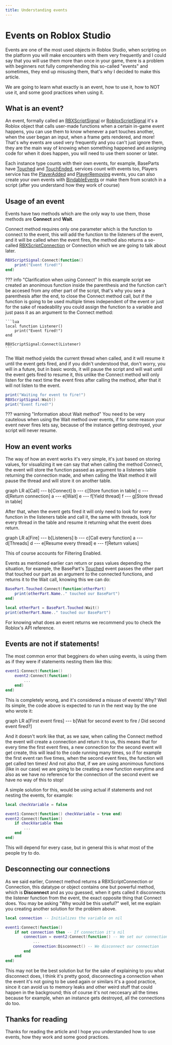 ```yaml
---
title: Understanding events
---
```


# Events on Roblox Studio

Events are one of the most used objects in Roblox Studio, when scripting on the platform you will make encounters with them very frequently and I could say that you will use them more than once in your game, there is a problem with beginners not fully comprehending this so-called "events" and sometimes, they end up misusing them, that's why I decided to make this article.

We are going to learn what exactly is an event, how to use it, how to NOT use it, and some good practices when using it.

## What is an event?

An event, formally called an [RBXScriptSignal](https://developer.roblox.com/en-us/api-reference/datatype/RBXScriptSignal) or [RobloxScriptSignal](https://developer.roblox.com/en-us/api-reference/datatype/RBXScriptSignal) it's a Roblox object that calls user-made functions when a certain in-game event happens, you can use them to know whenever a part touches another, when the user began an input, when a frame gets rendered, and more! That's why events are used very frequently and you can't just ignore them, they are the main way of knowing when something happened and assigning code for when it does happen, you will need to use them sooner or later.

Each instance type counts with their own events, for example, BaseParts have [Touched](https://developer.roblox.com/en-us/api-reference/event/BasePart/Touched) and [TouchEnded](https://developer.roblox.com/en-us/api-reference/event/BasePart/TouchEnded), services count with events too, Players service has the [PlayerAdded](https://developer.roblox.com/en-us/api-reference/event/Players/PlayerAdded) and [PlayerRemoving](https://developer.roblox.com/en-us/api-reference/event/Players/PlayerRemoving) events, you can also create your own events with [BindableEvents](https://developer.roblox.com/en-us/api-reference/class/BindableEvent) or make them from scratch in a script (after you understand how they work of course)

## Usage of an event

Events have two methods which are the only way to use them, those methods are **Connect** and **Wait**.

Connect method requires only one parameter which is the function to connect to the event, this will add the function to the listeners of the event, and it will be called when the event fires, the method also returns a so-called [RBXScriptConnection](https://developer.roblox.com/en-us/api-reference/datatype/RBXScriptConnection) or Connection which we are going to talk about later.

```lua
RBXScriptSignal:Connect(function()
    print("Event fired!")
end)
```

??? info "Clarification when using Connect"
    In this example script we created an anonimous function inside the parenthesis and the function can't be accesed from any other part of the script, that's why you see a parenthesis after the end, to close the Connect method call, but if the function is going to be used multiple times independent of the event or just for the sake of readeability you could assign the function to a variable and just pass it as an argument to the Connect method:

    ```lua
    local function Listener()
        print("Event fired!")
    end

    RBXScriptSignal:Connect(Listener)
    ```

The Wait method yields the current thread when called, and it will resume it until the event gets fired, and if you didn't understood that, don't worry, you will in a future, but in basic words, it will pause the script and will wait until the event gets fired to resume it, this unlike the Connect method will only listen for the next time the event fires after calling the method, after that it will not listen to the event.

```lua
print("Waiting for event to fire!")
RBXScriptSignal:Wait()
print("Event fired!")
```

??? warning "Information about Wait method"
    You need to be very cautelous when using the Wait method over events, if for some reason your event never fires lets say, because of the instance getting destroyed, your script will never resume.

## How an event works

The way of how an event works it's very simple, it's just based on storing values, for visualizing it we can say that when calling the method Connect, the event will store the function passed as argument to a listeners table returning the connection made, and when calling the Wait method it will pause the thread and will store it on another table.

<div class="mermaid">
graph LR
    a[Call] --- b[Connect]
    b --- c[Store function in table]
    c --- d[Return connection]
    a --- e[Wait]
    e --- f[Yield thread]
    f --- g[Store thread in table]
</div>

After that, when the event gets fired it will only need to look for every function in the listeners table and call it, the same with threads, look for every thread in the table and resume it returning what the event does return.

<div class="mermaid">
graph LR
    a[Fire] --- b[Listeners]
    b --- c[Call every function]
    a --- d[Threads]
    d --- e[Resume every thread]
    e --- f[Return values]
</div>

This of course accounts for Filtering Enabled.

Events as mentioned earlier can return or pass values depending the situation, for example, the BasePart's [Touched](https://developer.roblox.com/en-us/api-reference/event/BasePart/Touched) event passes the other part that touched our part as an argument to the connected functions, and returns it to the Wait call, knowing this we can do:

```lua
BasePart.Touched:Connect(function(otherPart)
    print(otherPart.Name.." touched our BasePart")
end)
```

```lua
local otherPart = BasePart.Touched:Wait()
print(otherPart.Name.." touched our BasePart")
```

For knowing what does an event returns we recommend you to check the Roblox's API reference.

## Events are not if statements!

The most common error that begginers do when using events, is using them as if they were if statements nesting them like this:
```lua
event1:Connect(function()
    event2:Connect(function()
        ...
    end)
end)
```

This is completely wrong, and it's considered a misuse of events! Why? Well its simple, the code above is expected to run in the next way by the one who wrote it:

<div class="mermaid">
graph LR
    a[First event fires] --- b[Wait for second event to fire / Did second event fired?]
</div>

And it doesn't work like that, as we saw, when calling the Connect method the event will create a connection and return it to us, this means that for every time the first event fires, a new connection for the second event will get create, this will lead to the code running many times, so if for example the first event ran five times, when the second event fires, the function will get called ten times! And not also that, if we are using anonimous functions (like in our case) we are going to be creating a new function everytime and also as we have no reference for the connection of the second event we have no way of this to stop!

A simple solution for this, would be using actual if statements and not nesting the events, for example:

```lua
local checkVariable = false

event1:Connect(function() checkVariable = true end)
event2:Connect(function()
    if checkVariable then
        ...
    end
end)
```

This will depend for every case, but in general this is what most of the people try to do.

## Desconnecting our connections

As we said earlier, Connect method returns a RBXScriptConnection or Connection, this datatype or object contains one but powerful method, which is **Disconnect** and as you guessed, when it gets called it disconnects the listener function from the event, the exact opposite thing that Connect does. You may be asking "Why would be this useful?" well, let me explain you creating another solution for the problem above.
```lua
local connection -- Initializes the variable on nil

event1:Connect(function()
    if not connection then -- If connection it's nil
        connection = event2:Connect(function() -- We set our connection
            ...
            connection:Disconnect() -- We disconnect our connection
        end
    end
end)
```

This may not be the best solution but for the sake of explaining to you what disconnect does, I think it's pretty good, disconnecting a connection when the event it's not going to be used again or similars it's a good practice, since it can avoid us to memory leaks and other weird stuff that could happen in the background; this of course it's not neccesary all the times because for example, when an instance gets destroyed, all the connections do too.

## Thanks for reading

Thanks for reading the article and I hope you understanded how to use events, how they work and some good practices.